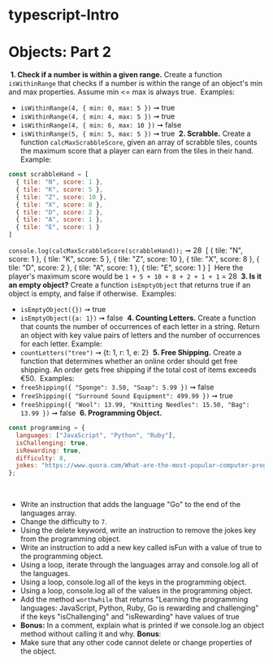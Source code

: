 # typescript-Intro
# Objects: Part 2
​
**1. Check if a number is within a given range.**
Create a function `isWithinRange` that checks if a number is within the range of an object's min and max properties. Assume min <= max is always true.
​
Examples:
​
- `isWithinRange(4, { min: 0, max: 5 })` ➞ true
- `isWithinRange(4, { min: 4, max: 5 })` ➞ true
- `isWithinRange(4, { min: 6, max: 10 })` ➞ false
- `isWithinRange(5, { min: 5, max: 5 })` ➞ true
​
**2. Scrabble.**
Create a function `calcMaxScrabbleScore`, given an array of scrabble tiles, counts the maximum score that a player can earn from the tiles in their hand.
Example:
```javascript
const scrabbleHand = [
  { tile: "N", score: 1 },
  { tile: "K", score: 5 },
  { tile: "Z", score: 10 },
  { tile: "X", score: 8 },
  { tile: "D", score: 2 },
  { tile: "A", score: 1 },
  { tile: "E", score: 1 }
]
```
`console.log(calcMaxScrabbleScore(scrabbleHand));` ➞ 28
​
    [
      { tile: "N", score: 1 },
      { tile: "K", score: 5 },
      { tile: "Z", score: 10 },
      { tile: "X", score: 8 },
      { tile: "D", score: 2 },
      { tile: "A", score: 1 },
      { tile: "E", score: 1 }
    ]
​
Here the player's maximum score would be `1 + 5 + 10 + 8 + 2 + 1 + 1` = 28
​
**3. Is it an empty object?**
Create a function `isEmptyObject` that returns true if an object is empty, and false if otherwise.
​
Examples:
​
- `isEmptyObject({})` ➞ true
- `isEmptyObject({a: 1})` ➞ false
​
**4. Counting Letters.**
Create a function that counts the number of occurrences of each letter in a string. Return an object with key value pairs of letters and the number of occurrences for each letter.
​
Example:
​
- `countLetters("tree")` ➞ {t: 1, r: 1, e: 2}
​
**5. Free Shipping.**
Create a function that determines whether an online order should get free shipping. An order gets free shipping if the total cost of items exceeds €50.
​
Examples:
​
- `freeShipping({ "Sponge": 3.50, "Soap": 5.99 })` ➞ false
- `freeShipping({ "Surround Sound Equipment": 499.99 })` ➞ true
- `freeShipping({ "Wool": 13.99, "Knitting Needles": 15.50, "Bag": 13.99 })` ➞ false
​
**6. Programming Object.**
​
```javascript
const programming = {
  languages: ["JavaScript", "Python", "Ruby"],
  isChallenging: true,
  isRewarding: true,
  difficulty: 8,
  jokes: "https://www.quora.com/What-are-the-most-popular-computer-programming-jokes"
};
```
​
- Write an instruction that adds the language "Go" to the end of the languages array.
​
- Change the difficulty to `7`.
- Using the delete keyword, write an instruction to remove the jokes key from the programming object.
- Write an instruction to add a new key called isFun with a value of true to the programming object.
- Using a loop, iterate through the languages array and console.log all of the languages.
- Using a loop, console.log all of the keys in the programming object.
- Using a loop, console.log all of the values in the programming object.
- Add the method `worthwhile` that returns "Learning the programming languages: JavaScript, Python, Ruby, Go is rewarding and challenging" if the keys "isChallenging" and "isRewarding" have values of true
- **Bonus:** In a comment, explain what is printed if we console.log an object method without calling it and why.
​
**Bonus**:
- Make sure that any other code cannot delete or change properties of the object.